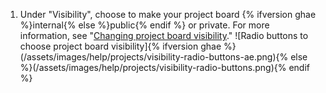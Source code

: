 1. Under "Visibility", choose to make your project board {% ifversion ghae %}internal{% else %}public{% endif %} or private. For more information, see "[Changing project board visibility](/github/managing-your-work-on-github/changing-project-board-visibility)."
  ![Radio buttons to choose project board visibility]{% ifversion ghae %}(/assets/images/help/projects/visibility-radio-buttons-ae.png){% else %}(/assets/images/help/projects/visibility-radio-buttons.png){% endif %}
